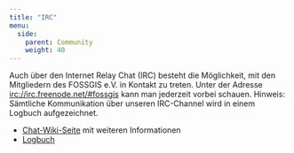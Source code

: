 ```yaml
---
title: "IRC"
menu:
  side:
    parent: Community
    weight: 40
---
```


Auch über den Internet Relay Chat (IRC) besteht die Möglichkeit, mit den Mitgliedern des FOSSGIS e.V. in Kontakt zu treten. Unter der Adresse [irc://irc.freenode.net/#fossgis](irc://irc.freenode.net/#fossgis) kann man jederzeit vorbei schauen. Hinweis: Sämtliche Kommunikation über unseren IRC-Channel wird in einem Logbuch aufgezeichnet.

*   [Chat-Wiki-Seite](https://www.fossgis.de/wiki/IRC) mit weiteren Informationen
*   [Logbuch](http://irclogs.geoapt.com/fossgis/)

